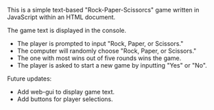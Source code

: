 This is a simple text-based "Rock-Paper-Scissorcs" game written in JavaScript within an HTML document.

The game text is displayed in the console.

- The player is prompted to input "Rock, Paper, or Scissors."
- The computer will randomly choose "Rock, Paper, or Scissors."
- The one with most wins out of five rounds wins the game.
- The player is asked to start a new game by inputting "Yes" or "No".


Future updates:
- Add web-gui to display game text.
- Add buttons for player selections.
